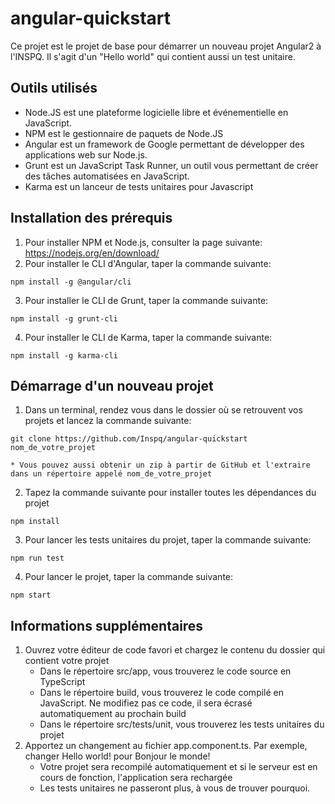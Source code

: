 angular-quickstart
==================

Ce projet est le projet de base pour démarrer un nouveau projet Angular2 à l'INSPQ. Il s'agit d'un "Hello world" qui contient aussi un test unitaire.

Outils utilisés
---------------

* Node.JS est une plateforme logicielle libre et événementielle en JavaScript.
* NPM est le gestionnaire de paquets de Node.JS
* Angular est un framework de Google permettant de développer des applications web sur Node.js.
* Grunt est un JavaScript Task Runner, un outil vous permettant de créer des tâches automatisées en JavaScript.
* Karma est un lanceur de tests unitaires pour Javascript

Installation des prérequis
--------------------------

1. Pour installer NPM et Node.js, consulter la page suivante: https://nodejs.org/en/download/
2. Pour installer le CLI d'Angular, taper la commande suivante:
```
npm install -g @angular/cli
```
3. Pour installer le CLI de Grunt, taper la commande suivante: 
```
npm install -g grunt-cli
```
4. Pour installer le CLI de Karma, taper la commande suivante: 
```
npm install -g karma-cli
```

Démarrage d'un nouveau projet
-----------------------------

1. Dans un terminal, rendez vous dans le dossier où se retrouvent vos projets et lancez la commande suivante:
```
git clone https://github.com/Inspq/angular-quickstart nom_de_votre_projet
```
    * Vous pouvez aussi obtenir un zip à partir de GitHub et l'extraire dans un répertoire appelé nom_de_votre_projet
2. Tapez la commande suivante pour installer toutes les dépendances du projet
```
npm install
```
3. Pour lancer les tests unitaires du projet, taper la commande suivante:
```
npm run test
```
4. Pour lancer le projet, taper la commande suivante:
```
npm start
```

Informations supplémentaires
----------------------------

1. Ouvrez votre éditeur de code favori et chargez le contenu du dossier qui contient votre projet
    * Dans le répertoire src/app, vous trouverez le code source en TypeScript
    * Dans le répertoire build, vous trouverez le code compilé en JavaScript. Ne modifiez pas ce code, il sera écrasé automatiquement au prochain build
    * Dans le répertoire src/tests/unit, vous trouverez les tests unitaires du projet
2. Apportez un changement au fichier app.component.ts. Par exemple, changer Hello world! pour Bonjour le monde!
    * Votre projet sera recompilé automatiquement et si le serveur est en cours de fonction, l'application sera rechargée
    * Les tests unitaires ne passeront plus, à vous de trouver pourquoi.

